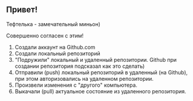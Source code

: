 ## Привет!

Тефтелька - замечательный миньон)

Совершенно согласен с этим!

1. Создали аккаунт на Github.com
2. Создали локальный репозиторий
3. "Подружили" локальный и удаленный репозитории. Github при создании репозитория подсказал как это сделать)
4. Отправили (push) локальный репозиторий в удаленный (на Github), при этом авторизовались на удаленном репозитории.
5. Произвели изменения с "другого" компьютера.
6. Выкачали (pull) актуальное состояние из удаленного репозитория.
